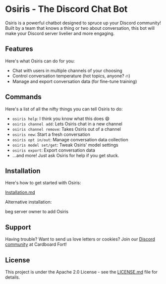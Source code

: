 # Osiris - **The** Discord Chat Bot

Osiris is a powerful chatbot designed to spruce up your Discord community! Built by a team that knows a thing or two about conversation, this bot will make your Discord server livelier and more engaging.

## Features

Here's what Osiris can do for you:
- Chat with users in multiple channels of your choosing
- Control conversation temperature (hot topics, anyone? 🔥)
- Manage and export conversation data (for fine-tune training)

## Commands

Here's a list of all the nifty things you can tell Osiris to do:

- `osiris help`: I think you know what this does 😄
- `osiris channel add`: Lets Osiris chat in a new channel
- `osiris channel remove`: Takes Osiris out of a channel
- `osiris new`: Start a fresh conversation
- `osiris opt in/out`: Manage conversation data collection
- `osiris model set/get`: Tweak Osiris' model settings
- `osiris export`: Export conversation data
- ...and more! Just ask Osiris for help if you get stuck.

## Installation

Here's how to get started with Osiris:

[Installation.md](Installation.md)

Alternative installation:

beg server owner to add Osiris

## Support

Having trouble? Want to send us love letters or cookies? Join our [Discord community](https://discord.gg/FSFxZvKubE) at Cardboard Fort!

## License

This project is under the Apache 2.0 License - see the [LICENSE.md](LICENSE.md) file for details.
